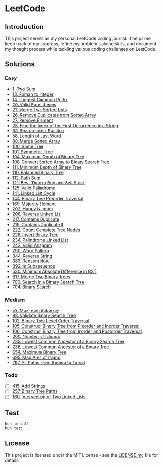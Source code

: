# LeetCode 

## Introduction

This project serves as my personal LeetCode coding journal. It helps me keep track of my progress, refine my problem-solving skills, and document my thought process while tackling various coding challenges on LeetCode.

## Solutions

### Easy
- [1. Two Sum](https://github.com/stevenjlho/leetcode/blob/main/solutions/1.%20Two%20Sum/README.md)
- [13. Roman to Integer](https://github.com/stevenjlho/leetcode/blob/main/solutions/14.%20Longest%20Common%20Prefix/README.md)
- [14. Longest Common Prefix](https://github.com/stevenjlho/leetcode/blob/main/solutions/14.%20Longest%20Common%20Prefix/README.md)
- [20. Valid Parentheses](https://github.com/stevenjlho/leetcode/blob/main/solutions/20.%20Valid%20Parentheses/README.md)
- [21. Merge Two Sorted Lists](https://github.com/stevenjlho/leetcode/blob/main/solutions/21.%20Merge%20Two%20Sorted%20Lists/README.md)
- [26. Remove Duplicates from Sorted Array](https://github.com/stevenjlho/leetcode/blob/main/solutions/26.%20Remove%20Duplicates%20from%20Sorted%20Array/README.md)
- [27. Remove Element](https://github.com/stevenjlho/leetcode/blob/main/solutions/27.%20Remove%20Element/README.md)
- [28. Find the Index of the First Occurrence in a String](https://github.com/stevenjlho/leetcode/blob/main/solutions/28.%20Find%20the%20Index%20of%20the%20First%20Occurrence%20in%20a%String/README.md)
- [35. Search Insert Position](https://github.com/stevenjlho/leetcode/blob/main/solutions/35.%20Search%20Insert%20Position/README.md)
- [58. Length of Last Word](https://github.com/stevenjlho/leetcode/blob/main/solutions/58.%20Length%20of%20Last%20Word/README.md)
- [88. Merge Sorted Array](https://github.com/stevenjlho/leetcode/blob/main/solutions/88.%20Merge%20Sorted%20Array/README.md)
- [100. Same Tree](https://github.com/stevenjlho/leetcode/blob/main/solutions/100.%20Same%20Tree/README.md)
- [101. Symmetric Tree](https://github.com/stevenjlho/leetcode/blob/main/solutions/101.%20Symmetric%20Tree/README.md)
- [104. Maximum Depth of Binary Tree](https://github.com/stevenjlho/leetcode/blob/main/solutions/104.%20Maximum%20Depth%20of%20Binary%20Tree/README.md)
- [108. Convert Sorted Array to Binary Search Tree](https://github.com/stevenjlho/leetcode/blob/main/solutions/108.%20Convert%20Sorted%20Array%20to%20Binary%20Search%20Tree/README.md)
- [111. Minimum Depth of Binary Tree](https://github.com/stevenjlho/leetcode/blob/main/solutions/111.%20Minimum%20Depth%20of%20Binary%20Tree/README.md)
- [110. Balanced Binary Tree](https://github.com/stevenjlho/leetcode/blob/main/solutions/110.%20Balanced%20Binary%20Tree/README.md)
- [112. Path Sum](https://github.com/stevenjlho/leetcode/blob/main/solutions/112.%20Path%20Sum/README.md)
- [121. Best Time to Buy and Sell Stock](https://github.com/stevenjlho/leetcode/blob/main/solutions/121.%20Best%20Time%20to%20Buy%20and%20Sell%20Stock/README.md)
- [125. Valid Palindrome](https://github.com/stevenjlho/leetcode/blob/main/solutions/125.%20Valid%20Palindrome/README.md)
- [141. Linked List Cycle](https://github.com/stevenjlho/leetcode/blob/main/solutions/141.%20Linked%20List%20Cycle/README.md)
- [144. Binary Tree Preorder Traversal](https://github.com/stevenjlho/leetcode/blob/main/solutions/144.%20Binary%20Tree%20Preorder%20Traversal/README.md)
- [169. Majority Element](https://github.com/stevenjlho/leetcode/blob/main/solutions/169.%20Majority%20Element/README.md)
- [202. Happy Number](https://github.com/stevenjlho/leetcode/blob/main/solutions/202.%20Happy%20Number/README.md)
- [206. Reverse Linked List](https://github.com/stevenjlho/leetcode/blob/main/solutions/206.%20Reverse%20Linked%20List/README.md)
- [217. Contains Duplicate](https://github.com/stevenjlho/leetcode/blob/main/solutions/217.%20Contains%20Duplicate/README.md)
- [219. Contains Duplicate II](https://github.com/stevenjlho/leetcode/blob/main/solutions/219.%20Contains%20Duplicate%20II/README.md)
- [222. Count Complete Tree Nodes](https://github.com/stevenjlho/leetcode/blob/main/solutions/222.%20Count%20Complete%20Tree%20Nodes/README.md)
- [226. Invert Binary Tree](https://github.com/stevenjlho/leetcode/blob/main/solutions/226.%20Invert%20Binary%20Tree/README.md)
- [234. Palindrome Linked List](https://github.com/stevenjlho/leetcode/blob/main/solutions/234.%20Palindrome%20Linked%20List/README.md)
- [242. Valid Anagram](https://github.com/stevenjlho/leetcode/blob/main/solutions/242.%20Valid%20Anagram/README.md)
- [290. Word Pattern](https://github.com/stevenjlho/leetcode/blob/main/solutions/290.%20Word%20Pattern/README.md)
- [344. Reverse String](https://github.com/stevenjlho/leetcode/blob/main/solutions/344.%20Reverse%20String/README.md)
- [383. Ransom Note](https://github.com/stevenjlho/leetcode/blob/main/solutions/383.%20Ransom%20Note/README.md)
- [392. Is Subsequence](https://github.com/stevenjlho/leetcode/blob/main/solutions/392.%20Is%20Subsequence/README.md)
- [530. Minimum Absolute Difference in BST](https://github.com/stevenjlho/leetcode/blob/main/solutions/530.%20Minimum%20Absolute%20Difference%20in%20BST/README.md)
- [617. Merge Two Binary Trees](https://github.com/stevenjlho/leetcode/blob/main/solutions/617.%20Merge%20Two%20Binary%20Trees/README.md)
- [700. Search in a Binary Search Tree](https://github.com/stevenjlho/leetcode/blob/main/solutions/700.%20Search%20in%20a%20Binary%20Search%20Tree/README.md)
- [704. Binary Search](https://github.com/stevenjlho/leetcode/blob/main/solutions/704.%20Binary%20Search/README.md)

### Medium 
- [53. Maximum Subarray](https://github.com/stevenjlho/leetcode/blob/main/solutions/53.%20Maximum%20Subarray/README.md)
- [98. Validate Binary Search Tree](https://github.com/stevenjlho/leetcode/blob/main/solutions/98.%20Validate%20Binary%20Search%20Tree/README.md)
- [102. Binary Tree Level Order Traversal](https://github.com/stevenjlho/leetcode/blob/main/solutions/102.%20Binary%20Tree%20Level%20Order%20Traversal/README.md)
- [105. Construct Binary Tree from Preorder and Inorder Traversal](https://github.com/stevenjlho/leetcode/blob/main/solutions/105.%20Construct%20Binary%20Tree%20from%20%Preorder%20and%20Inorder%20Traversal/README.md)
- [106. Construct Binary Tree from Inorder and Postorder Traversal](https://github.com/stevenjlho/leetcode/blob/main/solutions/106.%20Construct%20Binary%20Tree%20from%20Inorder%20and%20Postorder%20Traversal/README.md)
- [200. Number of Islands](https://github.com/stevenjlho/leetcode/blob/main/solutions/200.%20Number%20of%20Islands/README.md)
- [235. Lowest Common Ancestor of a Binary Search Tree](https://github.com/stevenjlho/leetcode/blob/main/solutions/235.%20Lowest%20Common%20Ancestor%20of%20a%20Binary%20Search%20Tree/README.md)
- [236. Lowest Common Ancestor of a Binary Tree](https://github.com/stevenjlho/leetcode/blob/main/solutions/236.%20Lowest%20Common%20Ancestor%20of%20a%20Binary%20Tree/README.md)
- [654. Maximum Binary Tree](https://github.com/stevenjlho/leetcode/blob/main/solutions/654.%20Maximum%20Binary%20Tree/README.md)
- [695. Max Area of Island](https://github.com/stevenjlho/leetcode/blob/main/solutions/695.%20Max%20Area%20of%20Island/README.md)
- [797. All Paths From Source to Target](https://github.com/stevenjlho/leetcode/blob/main/solutions/797.%20All%20Paths%20From%20Source%20to%20Target/README.md)

### Todo
- [ ] [415. Add Strings](https://leetcode.com/problems/add-strings/description/)
- [ ] [257. Binary Tree Paths](https://leetcode.com/problems/binary-tree-paths/)
- [ ] [160. Intersection of Two Linked Lists](https://leetcode.com/problems/intersection-of-two-linked-lists/description/)

## Test
```
bun install
bun test
```

## License

This project is licensed under the MIT License - see the [LICENSE.md](LICENSE.md) file for details.
